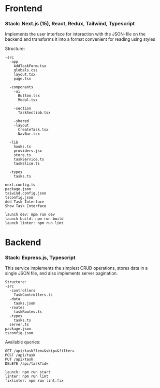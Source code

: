 # Frontend
### Stack: Next.js (15), React, Redux, Tailwind, Typescript

Implements the user interface for interaction with the JSON-file on the backend and transforms it into a format convenient for reading using styles

Structure:
```
-src
  -app
    AddTaskForm.tsx
    globals.css
    layout.tsx
    page.tsx

  -components
    -ui
      Button.tsx
      Modal.tsx
      
    -section
      TaskSectiob.tsx

    -shared
    -layout
      CreateTask.tsx
      NavBar.tsx

  -lib
    hooks.ts
    providers.jsx
    store.ts
    taskService.ts
    taskSlice.ts

  -types
    tasks.ts

next.config.ts
package.json
taiwind.config.json
tsconfig.json
Add Task Interface
Show Task Interface
```
```
launch dev: npm run dev
launch build: npm run build
launch linter: npm run lint
```
# Backend
### Stack: Express.js, Typescript

This service implements the simplest CRUD operations, stores data in a single JSON file, and also implements server pagination.
```
Structure:
-src
  -controllers
    TaskControllers.ts
  -data
    tasks.json
  -routes
    taskRoutes.ts
  -types
    tasks.ts
  server.ts
package.json
tsconfig.json
```
Available queries:
```
GET /api/task?len=&skip=&filter=
POST /api/task
PUT /api/task
DELETE /api/task?id=
```
```
launch: npm run start
linter: npm run lint
fixlinter: npm run lint:fix
```